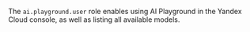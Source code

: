 The `ai.playground.user` role enables using AI Playground in the Yandex Cloud console, as well as listing all available models.
